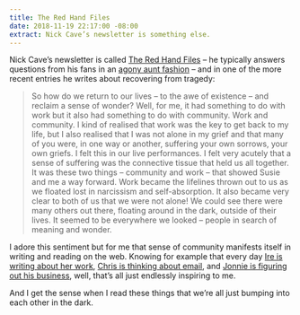 ```yaml
---
title: The Red Hand Files
date: 2018-11-19 22:17:00 -08:00
extract: Nick Cave’s newsletter is something else.
---
```


Nick Cave’s newsletter is called [The Red Hand Files](https://www.theredhandfiles.com/) – he typically answers questions from his fans in an [agony aunt fashion](https://en.wikipedia.org/wiki/Advice_column) – and in one of the more recent entries he writes about recovering from tragedy: 

> So how do we return to our lives – to the awe of existence – and reclaim a sense of wonder? Well, for me, it had something to do with work but it also had something to do with community. Work and community. I kind of realised that work was the key to get back to my life, but I also realised that I was not alone in my grief and that many of you were, in one way or another, suffering your own sorrows, your own griefs. I felt this in our live performances. I felt very acutely that a sense of suffering was the connective tissue that held us all together. It was these two things – community and work – that showed Susie and me a way forward. Work became the lifelines thrown out to us as we floated lost in narcissism and self-absorption. It also became very clear to both of us that we were not alone! We could see there were many others out there, floating around in the dark, outside of their lives. It seemed to be everywhere we looked – people in search of meaning and wonder.

I adore this sentiment but for me that sense of community manifests itself in writing and reading on the web. Knowing for example that every day [Ire is writing about her work](https://bitsofco.de/learning-to-write-again/), [Chris is thinking about email](https://email-is-good.com/), and [Jonnie is figuring out his business](https://cushionapp.com/journal), well, that’s all just endlessly inspiring to me. 

And I get the sense when I read these things that we’re all just bumping into each other in the dark.



